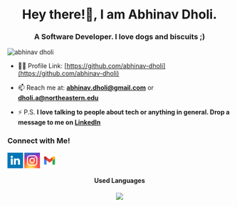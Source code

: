 <h1 align="center">Hey there!👋, I am Abhinav Dholi.</h1>
<h3 align="center">A Software Developer. I love dogs and biscuits ;)</h3>
<p align="left"> <img src="https://komarev.com/ghpvc/?username=abhinav-dholi" alt="abhinav dholi" /> </p>



- 👨‍💻 Profile Link: [https://github.com/abhinav-dholi](https://github.com/abhinav-dholi)

- 📫 Reach me at: **abhinav.dholi@gmail.com** or **dholi.a@northeastern.edu**

- ⚡ P.S. **I love talking to people about tech or anything in general. Drop a message to me on [LinkedIn](https://www.linkedin.com/in/abhinavdholi/)**

<h3 align="left"><b>Connect with Me!<b></h3>

[<img align="center" alt="abhinavdholi | LinkedIn" width="35px" src="https://github.com/edent/SuperTinyIcons/blob/master/images/svg/linkedin.svg" />](https://www.linkedin.com/in/abhinavdholi/)
[<img align="center" alt="abhinav_dholi | Instagram" width="35px" src="https://github.com/edent/SuperTinyIcons/blob/master/images/svg/instagram.svg" />](https://www.instagram.com/abhinav_dholi/)
[<img align="center" alt="abhinav.dholi@gmail.com| Gmail" width="35px" src="https://github.com/edent/SuperTinyIcons/blob/master/images/svg/gmail.svg" />](mailto:abhinav.dholi@gmail.com)
<br/>

<h4 align="center"><b>Used Languages</b></h4>
<p align="center"><img src="https://github-readme-stats.vercel.app/api/top-langs/?username=abhinav-dholi&layout=compact&hide_border=false&title_color=ffffff&text_color=daf7dc&icon_color=bb2acf&bg_color=191919">
